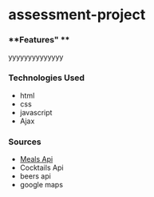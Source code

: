 # **assessment-project**

### **Features" **
yyyyyyyyyyyyyy
### **Technologies Used**
* html
* css
* javascript
* Ajax
### **Sources**
* [Meals Api](https://github.com/vyash5075/assessment-project/new/master?readme=1)
* Cocktails Api
* beers api
* google maps

